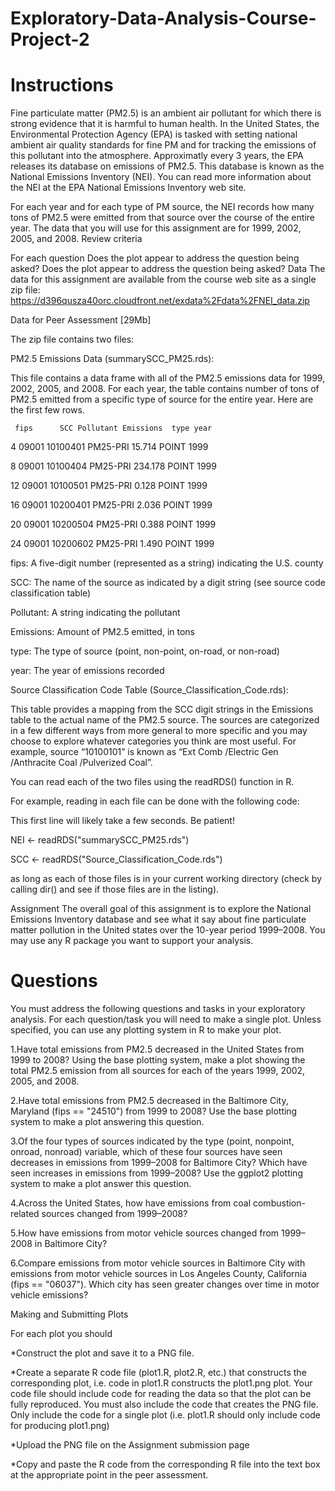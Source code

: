 # Exploratory-Data-Analysis-Course-Project-2

# Instructions

Fine particulate matter (PM2.5) is an ambient air pollutant for which there is strong evidence that it is harmful to human health. 
In the United States, the Environmental Protection Agency (EPA) is tasked with setting national ambient air quality standards for fine PM and for tracking the emissions of this pollutant into the atmosphere.
Approximatly every 3 years, the EPA releases its database on emissions of PM2.5. This database is known as the National Emissions Inventory (NEI).
You can read more information about the NEI at the EPA National Emissions Inventory web site.

For each year and for each type of PM source, the NEI records how many tons of PM2.5 were emitted from that source over the course of the entire year.
The data that you will use for this assignment are for 1999, 2002, 2005, and 2008.
Review criteria

For each question
Does the plot appear to address the question being asked?
Does the plot appear to address the question being asked?
Data
The data for this assignment are available from the course web site as a single zip file:
https://d396qusza40orc.cloudfront.net/exdata%2Fdata%2FNEI_data.zip

Data for Peer Assessment [29Mb]

The zip file contains two files:

PM2.5 Emissions Data (summarySCC_PM25.rds): 

This file contains a data frame with all of the PM2.5 emissions data for 1999, 2002, 2005, and 2008. For each year, the table contains number of tons of PM2.5 emitted from a specific type of source for the entire year. Here are the first few rows.

     fips      SCC Pollutant Emissions  type year
     
 4  09001 10100401  PM25-PRI    15.714 POINT 1999
 
 8  09001 10100404  PM25-PRI   234.178 POINT 1999
 
 12 09001 10100501  PM25-PRI     0.128 POINT 1999
 
 16 09001 10200401  PM25-PRI     2.036 POINT 1999
 
 20 09001 10200504  PM25-PRI     0.388 POINT 1999
 
 24 09001 10200602  PM25-PRI     1.490 POINT 1999
 
fips: A five-digit number (represented as a string) indicating the U.S. county

SCC: The name of the source as indicated by a digit string (see source code classification table)

Pollutant: A string indicating the pollutant

Emissions: Amount of PM2.5 emitted, in tons

type: The type of source (point, non-point, on-road, or non-road)

year: The year of emissions recorded

Source Classification Code Table (Source_Classification_Code.rds): 

This table provides a mapping from the SCC digit strings in the Emissions table to the actual name of the PM2.5 source. 
The sources are categorized in a few different ways from more general to more specific and you may choose to explore whatever categories you think are most useful. For example, source “10100101” is known as “Ext Comb /Electric Gen /Anthracite Coal /Pulverized Coal”.

You can read each of the two files using the readRDS() function in R. 

For example, reading in each file can be done with the following code:

 This first line will likely take a few seconds. Be patient!
 
NEI <- readRDS("summarySCC_PM25.rds")

SCC <- readRDS("Source_Classification_Code.rds")

as long as each of those files is in your current working directory (check by calling dir() and see if those files are in the listing).

Assignment
The overall goal of this assignment is to explore the National Emissions Inventory database and see what it say about fine particulate matter pollution in the United states over the 10-year period 1999–2008.
You may use any R package you want to support your analysis.

# Questions

You must address the following questions and tasks in your exploratory analysis.
For each question/task you will need to make a single plot. Unless specified, you can use any plotting system in R to make your plot.

1.Have total emissions from PM2.5 decreased in the United States from 1999 to 2008?
Using the base plotting system, make a plot showing the total PM2.5 emission from all sources for each of the years 1999, 2002, 2005, and 2008.

2.Have total emissions from PM2.5 decreased in the Baltimore City, Maryland (fips == "24510") from 1999 to 2008?
Use the base plotting system to make a plot answering this question.

3.Of the four types of sources indicated by the type (point, nonpoint, onroad, nonroad) variable, which of these four sources have seen decreases in emissions from 1999–2008 for Baltimore City?
Which have seen increases in emissions from 1999–2008? Use the ggplot2 plotting system to make a plot answer this question.

4.Across the United States, how have emissions from coal combustion-related sources changed from 1999–2008?

5.How have emissions from motor vehicle sources changed from 1999–2008 in Baltimore City?

6.Compare emissions from motor vehicle sources in Baltimore City with emissions from motor vehicle sources in Los Angeles County, California (fips == "06037"). 
Which city has seen greater changes over time in motor vehicle emissions?

Making and Submitting Plots

For each plot you should

*Construct the plot and save it to a PNG file.

*Create a separate R code file (plot1.R, plot2.R, etc.) that constructs the corresponding plot, i.e. code in plot1.R constructs the plot1.png plot. Your code file should include code for reading the data so that the plot can be fully reproduced. You must also include the code that creates the PNG file. Only include the code for a single plot (i.e. plot1.R should only include code for producing plot1.png)

*Upload the PNG file on the Assignment submission page

*Copy and paste the R code from the corresponding R file into the text box at the appropriate point in the peer assessment.
